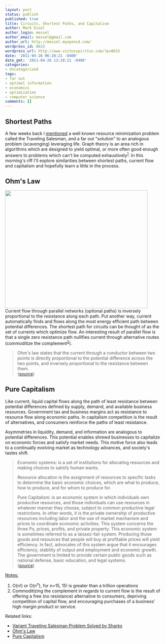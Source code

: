 ```yaml
---
layout: post
status: publish
published: true
title: Circuits, Shortest Paths, and Capitalism
author: Mark Essel
author_login: messel
author_email: messel@gmail.com
author_url: http://messel.myopenid.com/
wordpress_id: 8633
wordpress_url: http://www.victusspiritus.com/?p=8633
date: '2011-04-26 06:28:21 -0400'
date_gmt: '2011-04-26 13:28:21 -0400'
categories:
- Uncategorized
tags:
- far out
- optimal information
- economics
- optimization
- computer science
comments: []
---
```

<h2>Shortest Paths</h2>
<p>A few weeks back I <a href="http://www.victusspiritus.com/2011/03/19/variant-travelling-salesman-problem-solved-by-sharks/">mentioned</a> a well known resource minimization problem called the Traveling Salesman, and a far out "solution" to an analogous problem (scavenging) leveraging life. Graph theory is an area rich in algorithms which are designed to yield optimal, or more often good enough answers to problems which can't be computed exhaustively<sup><a href="#notes">1</a></sup>. In this morning's riff I'll explore similarities between shortest paths, current flow and capitalism and hopefully learn a little in the process.</p>
<h2>Ohm's Law</h2>
<p><a href="http://www.allaboutcircuits.com/vol_1/chpt_5/6.html"><img src="http://www.victusspiritus.com/wp-content/uploads/2011/04/OhmsLawParallelCircuit.png" alt="" title="OhmsLawParallelCircuit" width="462" height="382" class="aligncenter size-full wp-image-8648" /></a><br />
Current flow through parallel networks (optional paths) is inversely proportional to the resistance along each path. Put another way, current automatically finds and flows along the most energy efficient path between potential differences. The shortest path for circuits can be thought of as the set of currents which optimize flow. An interesting result of parallel flow is that a single zero resistance path nullifies current through alternative routes (commoditize the complement<sup><a href="#notes">2</a></sup>).</p>
<blockquote><p>
Ohm's law states that the current through a conductor between two points is directly proportional to the potential difference across the two points, and inversely proportional to the resistance between them.<br />
(<a href="http://en.m.wikipedia.org/wiki/Ohm%27s_law">source</a>)
</p></blockquote>
<h2>Pure Capitalism</h2>
<p>Like current, liquid capital flows along the path of least resistance between potential differences defined by supply, demand, and available business resources. Government tax and business margins act as resistance to resource flow along economic paths. In capitalism competition is the result of alternatives, and consumers reinforce the paths of least resistance. </p>
<p>Asymmetries in liquidity, demand, and information are analogous to potential differences. This potential enables shrewd businesses to capitalize on economic forces and satisfy market needs. This motive force also leads to a continually evolving market as technology advances, and society's tastes shift.</p>
<blockquote><p>
Economic systems: is a set of institutions for allocating resources and making choices to satisfy human wants.</p>
<p>Resource allocation is the assignment of resources to specific tasks to determine the basic economic choices, which are what to produce, how to produce, and for whom to produce for.</p>
<p>Pure Capitalism: is an economic system in which individuals own productive resources, and those individuals can use resources in whatever manner they choose, subject to common productive legal restrictions. In other words, it is the private ownership of productive resources including labor and the use of market mechanism and prices to coordinate economic activities. This system concerns the three Ps, prices, profits, and private property. This economic system is sometimes referred to as a laissez-fair system. Producing those goods and resources that people will buy at profitable prices will yield efficiency. In fact, advocates of this system argue that it encourages efficiency, stability of output and employment and economic growth. The government is limited to provide certain public goods such as national defense, basic education, and legal systems.<br />
(<a href="http://www2.gsu.edu/~ecomaa/Lecture3.htm">source</a>)
</p></blockquote>
<p><a href="#notes" name="notes">Notes:</a></p>
<ol>
<li>O(n!) or O(n<sup>n</sup>), for n=15, 15! is greater than a trillion operations</li>
<li>Commoditizing the complement in regards to current flow is the result of offering a free (no resistance) alternative to consumers, depriving competition of capital flow, and encouraging purchases of a business' high margin product or service.</li>
</ol>
<p>Related links:</p>
<ul>
<li><a href="http://www.victusspiritus.com/2011/03/19/variant-travelling-salesman-problem-solved-by-sharks/">Variant Traveling Salesman Problem Solved by Sharks</a></li>
<li><a href="http://en.m.wikipedia.org/wiki/Ohm%27s_law">Ohm's Law</a></li>
<li><a href="http://www2.gsu.edu/~ecomaa/Lecture3.htm">Pure Capitalism</a></li>
</ul>
